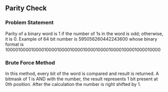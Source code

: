 ## Parity Check

### Problem Statement
Parity of a binary word is 1 if the number of 1s in the word is odd; otherwise, it is 0.
Example of 64 bit number is 595056260442243600 whose binary format is 100001000010000100001000010000100001000010000100001000010000

### Brute Force Method
In this method, every bit of the word is compared and result is returned. A bitmask of 1 is AND with the number, the result represents 1 bit present at 0th position. After the calculation the number is right shifted by 1.
